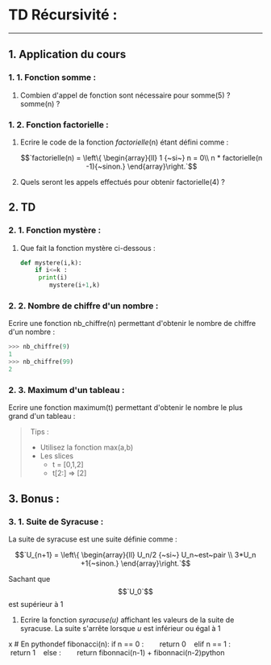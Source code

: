 # TD Récursivité :

------

## 1. Application du cours 

### 1. 1. Fonction somme :

1) Combien d'appel de fonction sont nécessaire pour somme(5) ? somme(n) ? 

### 1. 2. Fonction factorielle  :

1. Ecrire le code de la fonction *factorielle*(n) étant défini comme : 

   $$`factorielle(n) = \left\{ \begin{array}{ll}     1 {~si~} n = 0\\     n * factorielle(n -1){~sinon.} \end{array}\right.`$$

2) Quels seront les appels effectués pour obtenir factorielle(4) ?

## 2. TD 

### 2. 1. Fonction mystère :

1. Que fait la fonction mystère ci-dessous : 

   ```python
   def mystere(i,k):
       if i<=k :
       	print(i)
           mystere(i+1,k)
   ```

### 2. 2. Nombre de chiffre d'un nombre :

Ecrire une fonction nb_chiffre(n) permettant d'obtenir le nombre de chiffre d'un nombre :

```python
>>> nb_chiffre(9)
1
>>> nb_chiffre(99)
2
```

### 2. 3. Maximum d'un tableau :

Ecrire une fonction maximum(t) permettant d'obtenir le nombre le plus grand d'un tableau :

> ​	Tips : 
>
> - Utilisez la fonction max(a,b)
> - Les slices 
>   - t = [0,1,2] 
>   - t[2:] => [2]

## 3. Bonus : 

### 3. 1. Suite de Syracuse :

La suite de syracuse est une suite définie comme : 

$$`U_{n+1} = \left\{ \begin{array}{ll}     U_n/2 {~si~} U_n~est~pair \\     3*U_n +1{~sinon.} \end{array}\right.`$$

Sachant que $$`U_0`$$ est supérieur à 1

1. Ecrire la fonction *syracuse(u)* affichant les valeurs de la suite de syracuse. 
   La suite s'arrête lorsque *u* est inférieur ou égal à 1 

x # En python​def fibonacci(n):    if n == 0 :         return 0    elif n == 1 :        return 1    else :         return fibonnaci(n-1) + fibonnaci(n-2)python
